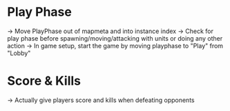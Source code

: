 
# Play Phase
-> Move PlayPhase out of mapmeta and into instance index
-> Check for play phase before spawning/moving/attacking with units or doing any other action
-> In game setup, start the game by moving playphase to "Play" from "Lobby"

# Score & Kills
-> Actually give players score and kills when defeating opponents
